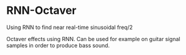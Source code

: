 # RNN-Octaver
Using RNN to find near real-time sinusoidal freq/2

Octaver effects using RNN. Can be used for example on guitar signal samples in order to produce bass sound.
